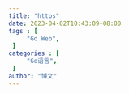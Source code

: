 ```yaml
---
title: "https"
date: 2023-04-02T10:43:09+08:00
tags : [                                    
     "Go Web",
 ]
categories : [                              
     "Go语言",
 ]
author: "博文" 
---
```



